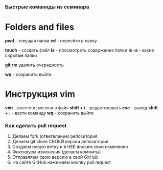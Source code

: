 ### Быстрые команнды из семинара

# Folders and files

**pwd** - текущая папка
**cd** -  переейти в папку

**touch** - создать файл
**ls** - просмотреть содержание папки
**ls -a** - какие скрытые папки


**git rm** удалить очередность

**wq** - сохранить выйти

# Инструкция vim

**vim** - внести изменени в файл
**shift + i** - редактировать
**esc** - выход
**shift** + : - вести команду
**wq** - сохранить выйти

### Как сделать pull request
1. Делаем fork (ответвление) репозитория
2. Делаем git clone СВОЕЙ версии репозитория
3. Создаем новую ветку и в НЕЕ вносим свои изменения
4. Фиксируем изменения (делаем коммиты)
5. Отправляем свою версию в свой GitHub
6. На сайте GitHub нажимаем кнопку pull request
